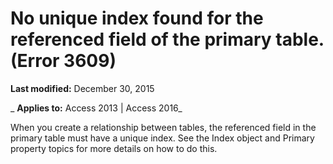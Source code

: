 
# No unique index found for the referenced field of the primary table. (Error 3609)

 **Last modified:** December 30, 2015

 _ **Applies to:** Access 2013 | Access 2016_

When you create a relationship between tables, the referenced field in the primary table must have a unique index. See the Index object and Primary property topics for more details on how to do this.

